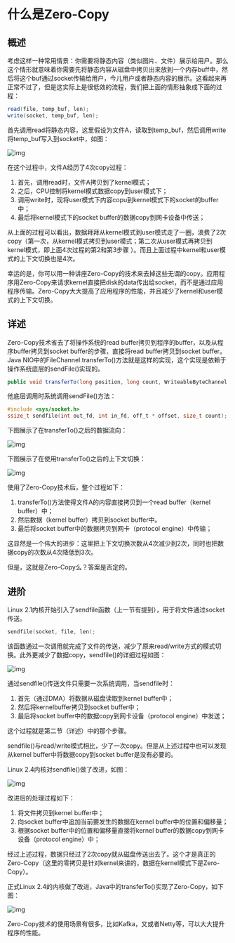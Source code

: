# 什么是Zero-Copy

## 概述

考虑这样一种常用情景：你需要将静态内容（类似图片、文件）展示给用户。那么这个情形就意味着你需要先将静态内容从磁盘中拷贝出来放到一个内存buff中，然后将这个buf通过socket传输给用户，今儿用户或者静态内容的展示。这看起来再正常不过了，但是这实际上是很低效的流程，我们把上面的情形抽象成下面的过程：

```java
read(file, temp_buf, len);
write(socket, temp_buf, len);
```

首先调用read将静态内容，这里假设为文件A，读取到temp_buf，然后调用write将temp_buf写入到socket中，如图：

![img](https://github.com/pglc1026/JavaNIO/blob/master/pic1.jpg?raw=true)

在这个过程中，文件A经历了4次copy过程：

1.  首先，调用read时，文件A拷贝到了kernel模式；
2.  之后，CPU控制将kernel模式数据copy到user模式下；
3.  调用write时，现将user模式下内容copu到kernel模式下的socket的buffer中；
4.  最后将kernel模式下的socket buffer的数据copy到网卡设备中传送；



从上面的过程可以看出，数据拜拜从kernel模式到user模式走了一圈，浪费了2次copy（第一次，从kernel模式拷贝到user模式；第二次从user模式再拷贝到kernel模式，即上面4次过程的第2和第3步骤 ）。而且上面过程中kernel和user模式的上下文切换也是4次。



幸运的是，你可以用一种讲座Zero-Copy的技术来去掉这些无谓的copy。应用程序用Zero-Copy来请求kernel直接把disk的data传出给socket，而不是通过应用程序传输。Zero-Copy大大提高了应用程序的性能，并且减少了kernel和user模式的上下文切换。



## 详述

Zero-Copy技术省去了将操作系统的read buffer拷贝到程序的buffer，以及从程序buffer拷贝到socket buffer的步骤，直接将read buffer拷贝到socket buffer。Java NIO中的FileChannel.transferTo()方法就是这样的实现，这个实现是依赖于操作系统底层的sendFile()实现的。

```java
public void transferTo(long position, long count, WriteableByteChannel tartget);
```

他底层调用时系统调用sendFile()方法：

```c
#include <sys/socket.h>
ssize_t sendfile(int out_fd, int in_fd, off_t * offset, size_t count);
```

下图展示了在transferTo()之后的数据流向：

![img](https://github.com/pglc1026/JavaNIO/blob/master/pic2.jpg?raw=true)

下图展示了在使用transferTo()之后的上下文切换：

![img](https://github.com/pglc1026/JavaNIO/blob/master/pic3.jpg?raw=true)

使用了Zero-Copy技术后，整个过程如下：

1.  transferTo()方法使得文件A的内容直接拷贝到一个read buffer（kernel buffer）中；
2.  然后数据（kernel buffer）拷贝到socket buffer中。
3.  最后将socket buffer中的数据拷贝到网卡（protocol engine）中传输；

这显然是一个伟大的进步：这里把上下文切换次数从4次减少到2次，同时也把数据copy的次数从4次降低到3次。



但是，这就是Zero-Copy么？答案是否定的。



## 进阶

Linux 2.1内核开始引入了sendfile函数（上一节有提到），用于将文件通过socket传送。

```c
sendfile(socket, file, len);
```

该函数通过一次调用就完成了文件的传送，减少了原来read/write方式的模式切换。此外更减少了数据copy，sendfile()的详细过程如图：

![img](https://github.com/pglc1026/JavaNIO/blob/master/pic4.jpg?raw=true)

通过sendfile()传送文件只需要一次系统调用，当sendfile时：

1.  首先（通过DMA）将数据从磁盘读取到kernel buffer中；
2.  然后将kernelbuffer拷贝到socket buffer中；
3.  最后将socket buffer中的数据copy到网卡设备（protocol engine）中发送；

这个过程就是第二节（详述）中的那个步骤。



sendfile()与read/write模式相比，少了一次copy。但是从上述过程中也可以发现从kernel buffer中将数据copy到socket buffer是没有必要的。



Linux 2.4内核对sendfile()做了改进，如图：

![img](https://github.com/pglc1026/JavaNIO/blob/master/pic5.jpg?raw=true)

改进后的处理过程如下：

1.  将文件拷贝到kernel buffer中；
2.  向socket buffer中追加当前要发生的数据在kernel buffer中的位置和偏移量；
3.  根据socket buffer中的位置和偏移量直接将kernel buffer的数据copy到网卡设备（protocol engine）中；

经过上述过程，数据只经过了2次copy就从磁盘传送出去了。这个才是真正的Zero-Copy（这里的零拷贝是针对kernel来讲的，数据在kernel模式下是Zero-Copy）。



正式Linux 2.4的内核做了改进，Java中的transferTo()实现了Zero-Copy，如下图：

![img](https://github.com/pglc1026/JavaNIO/blob/master/pic6.jpg?raw=true)

Zero-Copy技术的使用场景有很多，比如Kafka，又或者Netty等，可以大大提升程序的性能。

